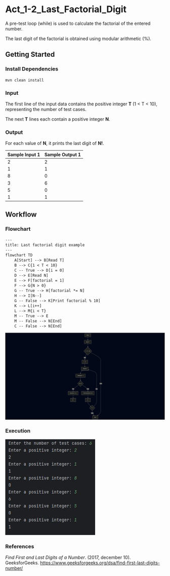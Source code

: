 # Act_1-2_Last_Factorial_Digit

A pre-test loop (while) is used to calculate the factorial of the entered number.

The last digit of the factorial is obtained using modular arithmetic (%).

## Getting Started

### Install Dependencies
```console
mvn clean install
```

### Input

The first line of the input data contains the positive integer **T** (1 < T < 10), representing the number of test cases.

The next **T** lines each contain a positive integer **N**.

### Output

For each value of **N**, it prints the last digit of **N!**.

| Sample Input 1 | Sample Output 1 |
|----------------|-----------------|
| 2              | 2               |
| 1              | 1               |
| 8              | 0               |
| 3              | 6               |
| 5              | 0               |
| 1              | 1               |

## Workflow

### Flowchart

```
---
title: Last factorial digit example
---
flowchart TD
    A[Start] --> B[Read T]
    B --> C{1 < T < 10}
    C -- True --> D[i = 0]
    D --> E[Read N]
    E --> F[factorial = 1]
    F --> G{N > 0}
    G -- True --> H[factorial *= N]
    H --> I[N--]
    G -- False --> K[Print factorial % 10]
    K --> L[i++]
    L --> M{i < T}
    M -- True --> E
    M -- False --> N[End]
    C -- False --> N[End]
```
![Mermaid Diagram](./mermaid-diagram-2025-07-12-194417.png)

### Execution

![Console Evidence](./evidence.jpg)

### References
_Find First and Last Digits of a Number_. (2017, december 10). GeeksforGeeks. https://www.geeksforgeeks.org/dsa/find-first-last-digits-number/